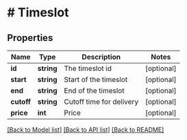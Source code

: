 # # Timeslot

## Properties

Name | Type | Description | Notes
------------ | ------------- | ------------- | -------------
**id** | **string** | The timeslot id | [optional]
**start** | **string** | Start of the timeslot | [optional]
**end** | **string** | End of the timeslot | [optional]
**cutoff** | **string** | Cutoff time for delivery | [optional]
**price** | **int** | Price | [optional]

[[Back to Model list]](../../README.md#models) [[Back to API list]](../../README.md#endpoints) [[Back to README]](../../README.md)

